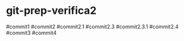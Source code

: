 # git-prep-verifica2
#commit1
#commit2
#commit2.1
#commit2.3
#commit2.3.1
#commit2.4
#commit3
#commit4
